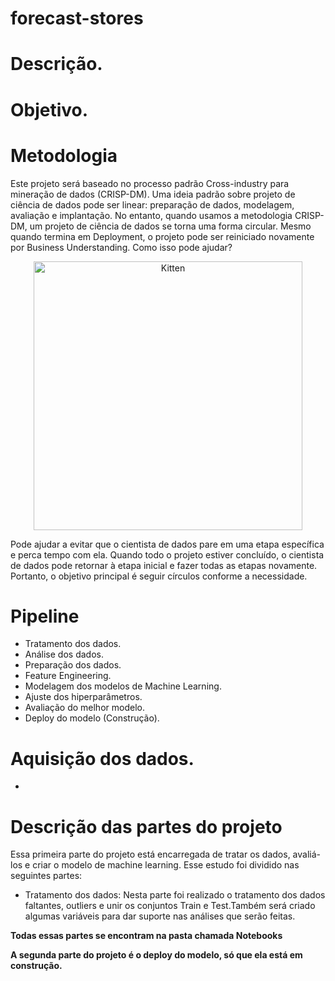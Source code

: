 # forecast-stores

# Descrição.
  
# Objetivo.
 
# Metodologia
 
Este projeto será baseado no processo padrão Cross-industry para mineração de dados (CRISP-DM). Uma ideia padrão sobre projeto de ciência de dados pode ser linear: preparação de dados, modelagem, avaliação e implantação. No entanto, quando usamos a metodologia CRISP-DM, um projeto de ciência de dados se torna uma forma circular. Mesmo quando termina em Deployment, o projeto pode ser reiniciado novamente por Business Understanding. Como isso pode ajudar?
 
 
<p align="center">
    <img src="https://upload.wikimedia.org/wikipedia/commons/b/b9/CRISP-DM_Process_Diagram.png" alt="Kitten" title="A cute kitten" width="430" height="430" />
</p>
 
Pode ajudar a evitar que o cientista de dados pare em uma etapa específica e perca tempo com ela. Quando todo o projeto estiver concluído, o cientista de dados pode retornar à etapa inicial e fazer todas as etapas novamente. Portanto, o objetivo principal é seguir círculos conforme a necessidade. 
 
# Pipeline
 
* Tratamento dos dados.
* Análise dos dados.
* Preparação dos dados.
* Feature Engineering.
* Modelagem dos modelos de Machine Learning.
* Ajuste dos hiperparâmetros.
* Avaliação do melhor modelo. 
* Deploy do modelo (Construção).
 
# Aquisição dos dados.
 
* 
 
# Descrição das partes do projeto
 
Essa primeira parte do projeto está encarregada de tratar os dados, avaliá-los e criar o modelo de machine learning. Esse estudo foi dividido nas seguintes partes:
* Tratamento dos dados: Nesta parte foi realizado o tratamento dos dados faltantes, outliers e unir os conjuntos Train e Test.Também será criado algumas variáveis para dar suporte nas análises que serão feitas.
 
**Todas essas partes se encontram na pasta chamada Notebooks**
  
 
**A segunda parte do projeto é o deploy do modelo, só que ela está em construção.**
 
 
 
 
